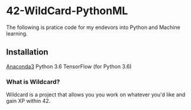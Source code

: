 # 42-WildCard-PythonML
The following is pratice code for my endevors into Python and Machine learning.

## Installation
[Anaconda3](https://www.anaconda.com/distribution/)
Python 3.6
TensorFlow (for Python 3.6)

### What is Wildcard?

Wildcard is a project that allows you you work on whatever you'd like and gain XP within 42.
